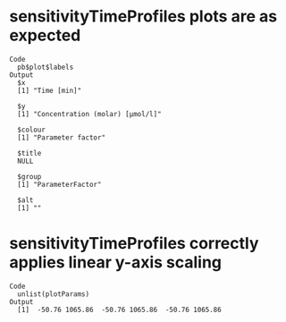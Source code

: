 # sensitivityTimeProfiles plots are as expected

    Code
      pb$plot$labels
    Output
      $x
      [1] "Time [min]"
      
      $y
      [1] "Concentration (molar) [µmol/l]"
      
      $colour
      [1] "Parameter factor"
      
      $title
      NULL
      
      $group
      [1] "ParameterFactor"
      
      $alt
      [1] ""
      

# sensitivityTimeProfiles correctly applies linear y-axis scaling

    Code
      unlist(plotParams)
    Output
      [1]  -50.76 1065.86  -50.76 1065.86  -50.76 1065.86

